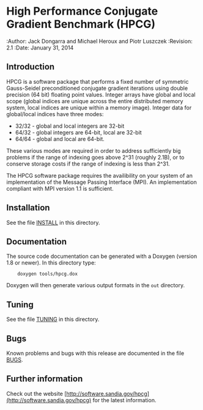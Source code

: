 # High Performance Conjugate Gradient Benchmark (HPCG)

:Author: Jack Dongarra and Michael Heroux and Piotr Luszczek
:Revision: 2.1
:Date: January 31, 2014


## Introduction

HPCG is a software package that performs a fixed number of symmetric
Gauss-Seidel preconditioned conjugate gradient iterations using double
precision (64 bit) floating point values.  Integer arrays have global
and local scope (global indices are unique across the entire distributed
memory system, local indices are unique within a memory image).  Integer
data for global/local indices have three modes:

- 32/32 - global and local integers are 32-bit
- 64/32 - global integers are 64-bit, local are 32-bit
- 64/64 - global and local are 64-bit.

These various modes are required in order to address sufficiently big
problems if the range of indexing goes above 2^31 (roughly 2.1B), or to
conserve storage costs if the range of indexing is less than 2^31.

The  HPCG  software  package requires the availibility on your system of
an implementation of the  Message Passing Interface (MPI). An
implementation compliant with MPI version 1.1 is sufficient.


## Installation

See the file [INSTALL](INSTALL) in this directory.


## Documentation

The source code documentation can be generated with a Doxygen (version
1.8 or newer). In this directory type:

```
    doxygen tools/hpcg.dox
```

Doxygen will then generate various output formats in the `out` directory.


## Tuning

See the file [TUNING](TUNING) in this directory.


## Bugs

Known problems and bugs with this release are documented in the file
[BUGS](BUGS).


## Further information

Check out  the website
[http://software.sandia.gov/hpcg](http://software.sandia.gov/hpcg) for
the latest information.

